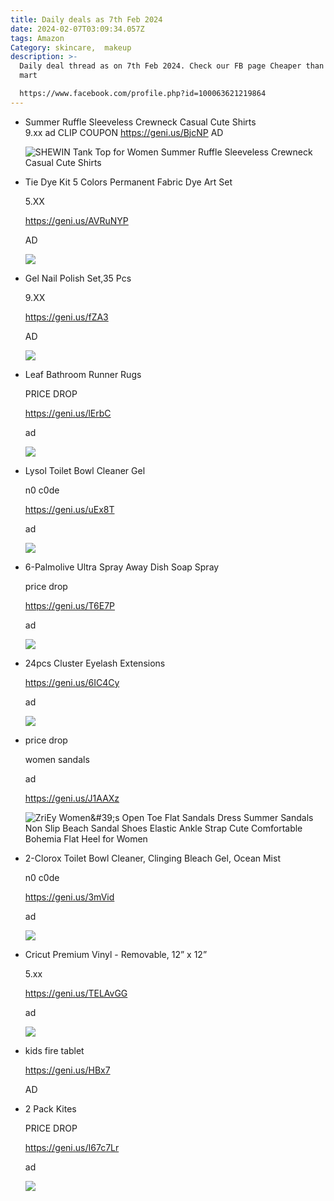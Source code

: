 ```yaml
---
title: Daily deals as 7th Feb 2024
date: 2024-02-07T03:09:34.057Z
tags: Amazon
Category: skincare,  makeup
description: >-
  Daily deal thread as on 7th Feb 2024. Check our FB page Cheaper than your ex
  mart

  https://www.facebook.com/profile.php?id=100063621219864
---
```

* <!--StartFragment-->

  Summer Ruffle Sleeveless Crewneck Casual Cute Shirts\
  9.xx ad CLIP COUPON <https://geni.us/BjcNP> AD

  <!--EndFragment--><!--StartFragment-->

  ![SHEWIN Tank Top for Women Summer Ruffle Sleeveless Crewneck Casual Cute Shirts](https://m.media-amazon.com/images/W/MEDIAX_849526-T2/images/I/71vRlo-BJtL._AC_SY741_.jpg)

  <!--EndFragment-->
* <!--StartFragment-->

  Tie Dye Kit 5 Colors Permanent Fabric Dye Art Set

  5.XX

  <https://geni.us/AVRuNYP>

  AD

  <!--EndFragment--><!--StartFragment-->

  ![](https://m.media-amazon.com/images/W/MEDIAX_849526-T2/images/I/71Vty3ESgnL._AC_SL1500_.jpg)

  <!--EndFragment-->
* <!--StartFragment-->

  Gel Nail Polish Set,35 Pcs

  9.XX

  <https://geni.us/fZA3>

  AD

  <!--EndFragment--><!--StartFragment-->

  ![](https://m.media-amazon.com/images/W/MEDIAX_849526-T2/images/I/81eXTjLNFxL._SL1500_.jpg)

  <!--EndFragment-->
* <!--StartFragment-->

  Leaf Bathroom Runner Rugs

  PRICE DROP

  <https://geni.us/lErbC>

  ad

  <!--EndFragment--> <!--StartFragment-->

  ![](https://m.media-amazon.com/images/W/MEDIAX_849526-T2/images/I/71nyVS2ip+L._AC_SL1500_.jpg)

  <!--EndFragment-->
* <!--StartFragment-->

  Lysol Toilet Bowl Cleaner Gel

  n0 c0de

  <https://geni.us/uEx8T>

  ad

  <!--EndFragment--><!--StartFragment-->

  ![](https://m.media-amazon.com/images/W/MEDIAX_849526-T2/images/I/61X8PuNtt6L._AC_SL1000_.jpg)

  <!--EndFragment-->
* <!--StartFragment-->

  6-Palmolive Ultra Spray Away Dish Soap Spray

  price drop

  <https://geni.us/T6E7P>

  ad

  <!--EndFragment--><!--StartFragment-->

  ![](https://m.media-amazon.com/images/W/MEDIAX_849526-T2/images/I/617Q3IVx2tS._AC_SL1000_.jpg)

  <!--EndFragment-->
* <!--StartFragment-->

  24pcs Cluster Eyelash Extensions

  <https://geni.us/6IC4Cy>

  ad

  <!--EndFragment--><!--StartFragment-->

  ![](https://m.media-amazon.com/images/W/MEDIAX_849526-T2/images/I/71WrcXsYDBL._SL1500_.jpg)

  <!--EndFragment-->
* <!--StartFragment-->

  price drop

  women sandals

  ad

  <https://geni.us/J1AAXz>



  <!--EndFragment--><!--StartFragment-->

  ![ZriEy Women\&#39;s Open Toe Flat Sandals Dress Summer Sandals Non Slip Beach Sandal Shoes Elastic Ankle Strap Cute Comfortable Bohemia Flat Heel for Women](https://m.media-amazon.com/images/W/MEDIAX_849526-T2/images/I/71nBV7sajQL._AC_SY500_.jpg)

  <!--EndFragment-->
* <!--StartFragment-->

  2-Clorox Toilet Bowl Cleaner, Clinging Bleach Gel, Ocean Mist

  n0 c0de

  <https://geni.us/3mVid>

  ad

  <!--EndFragment--><!--StartFragment-->

  ![](https://m.media-amazon.com/images/W/MEDIAX_849526-T2/images/I/81Ih5s9HOBL._AC_SL1500_.jpg)

  <!--EndFragment-->
* <!--StartFragment-->

  Cricut Premium Vinyl - Removable, 12” x 12”

  5.xx

  <https://geni.us/TELAvGG>

  ad

  <!--EndFragment--><!--StartFragment-->

  ![](https://m.media-amazon.com/images/W/MEDIAX_849526-T2/images/I/71I8-3UOZ9L._AC_SL1500_.jpg)

  <!--EndFragment-->
* <!--StartFragment-->

  kids fire tablet

  <https://geni.us/HBx7>

  AD

  <!--EndFragment-->
* <!--StartFragment-->

  2 Pack Kites

  PRICE DROP

  <https://geni.us/I67c7Lr>

  ad

  <!--EndFragment--><!--StartFragment-->

  ![](https://m.media-amazon.com/images/W/MEDIAX_849526-T2/images/I/71+oM-sQfJL._AC_SL1500_.jpg)

  <!--EndFragment-->